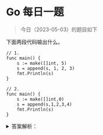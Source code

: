 # Go 每日一题

> 今日（2023-05-03）的题目如下

下面两段代码输出什么。

```golang
// 1.
func main() {
    s := make([]int, 5)
    s = append(s, 1, 2, 3)
    fmt.Println(s)
}

// 2.
func main() {
	s := make([]int,0)
	s = append(s,1,2,3,4)
	fmt.Println(s)
}
```

<details>
<summary>答案解析：</summary>
<div>

```
代码 1 输出：[0 0 0 0 0 1 2 3]
代码 2 输出：[1 2 3 4]
```

参考解析：这道题考的是使用 append 向 slice 添加元素，第一段代码常见的错误是 [1 2 3]，需要注意。


</div>
</details>
